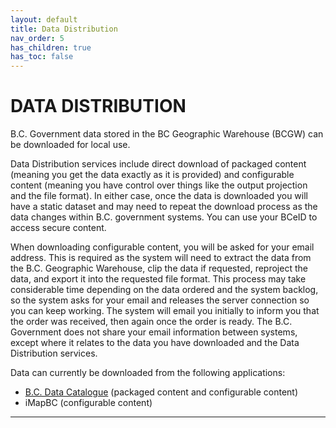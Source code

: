 ```yaml
---
layout: default
title: Data Distribution
nav_order: 5
has_children: true
has_toc: false
---
```


# DATA DISTRIBUTION

B.C. Government data stored in the BC Geographic Warehouse (BCGW) can be downloaded for local use.

Data Distribution services include direct download of packaged content (meaning you get the data exactly as it is provided) and configurable content (meaning you have control over things like the output projection and the file format). In either case, once the data is downloaded you will have a static dataset and may need to repeat the download process as the data changes within B.C. government systems. You can use your BCeID to access secure content.

When downloading configurable content, you will be asked for your email address.  This is required as the system will need to extract the data from the B.C. Geographic Warehouse, clip the data if requested, reproject the data, and export it into the requested file format.  This process may take considerable time depending on the data ordered and the system backlog, so the system asks for your email and releases the server connection so you can keep working.  The system will email you initially to inform you that the order was received, then again once the order is ready.  The B.C. Government does not share your email information between systems, except where it relates to the data you have downloaded and the Data Distribution services.

Data can currently be downloaded from the following applications:
+ [B.C. Data Catalogue](https://catalogue.data.gov.bc.ca/dataset?) (packaged content and configurable content)
+ iMapBC (configurable content)

-------------------------------------------------------
